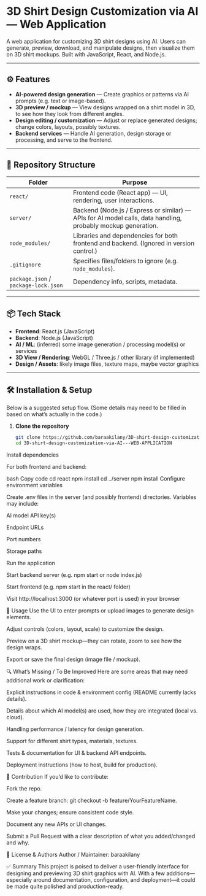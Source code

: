 # 3D Shirt Design Customization via AI — Web Application

A web application for customizing 3D shirt designs using AI. Users can generate, preview, download, and manipulate designs, then visualize them on 3D shirt mockups. Built with JavaScript, React, and Node.js.

---

## ⚙️ Features

- **AI-powered design generation** — Create graphics or patterns via AI prompts (e.g. text or image-based).  
- **3D preview / mockup** — View designs wrapped on a shirt model in 3D, to see how they look from different angles.  
- **Design editing / customization** — Adjust or replace generated designs; change colors, layouts, possibly textures.  
- **Backend services** — Handle AI generation, design storage or processing, and serve to the frontend.  

---

## 📁 Repository Structure

| Folder | Purpose |
|---|---|
| `react/` | Frontend code (React app) — UI, rendering, user interactions. |
| `server/` | Backend (Node.js / Express or similar) — APIs for AI model calls, data handling, probably mockup generation. |
| `node_modules/` | Libraries and dependencies for both frontend and backend. (Ignored in version control.) |
| `.gitignore` | Specifies files/folders to ignore (e.g. `node_modules`). |
| `package.json` / `package-lock.json` | Dependency info, scripts, metadata. |

---

## 📦 Tech Stack

- **Frontend**: React.js (JavaScript)  
- **Backend**: Node.js (JavaScript)  
- **AI / ML**: (inferred) some image generation / processing model(s) or services  
- **3D View / Rendering**: WebGL / Three.js / other library (if implemented)  
- **Design / Assets**: likely image files, texture maps, maybe vector graphics  

---

## 🛠 Installation & Setup

Below is a suggested setup flow. (Some details may need to be filled in based on what’s actually in the code.)

1. **Clone the repository**

   ```bash
   git clone https://github.com/baraakilany/3D-shirt-design-customization-via-AI---WEB-APPLICATION.git
   cd 3D-shirt-design-customization-via-AI---WEB-APPLICATION
Install dependencies

For both frontend and backend:

bash
Copy code
cd react
npm install
cd ../server
npm install
Configure environment variables

Create .env files in the server (and possibly frontend) directories. Variables may include:

AI model API key(s)

Endpoint URLs

Port numbers

Storage paths

Run the application

Start backend server (e.g. npm start or node index.js)

Start frontend (e.g. npm start in the react/ folder)

Visit http://localhost:3000 (or whatever port is used) in your browser

🎯 Usage
Use the UI to enter prompts or upload images to generate design elements.

Adjust controls (colors, layout, scale) to customize the design.

Preview on a 3D shirt mockup—they can rotate, zoom to see how the design wraps.

Export or save the final design (image file / mockup).

🔍 What’s Missing / To Be Improved
Here are some areas that may need additional work or clarification:

Explicit instructions in code & environment config (README currently lacks details).

Details about which AI model(s) are used, how they are integrated (local vs. cloud).

Handling performance / latency for design generation.

Support for different shirt types, materials, textures.

Tests & documentation for UI & backend API endpoints.

Deployment instructions (how to host, build for production).

🙋 Contribution
If you’d like to contribute:

Fork the repo.

Create a feature branch: git checkout -b feature/YourFeatureName.

Make your changes; ensure consistent code style.

Document any new APIs or UI changes.

Submit a Pull Request with a clear description of what you added/changed and why.

👥 License & Authors
Author / Maintainer: baraakilany

✅ Summary
This project is poised to deliver a user-friendly interface for designing and previewing 3D shirt graphics with AI. With a few additions—especially around documentation, configuration, and deployment—it could be made quite polished and production-ready.

